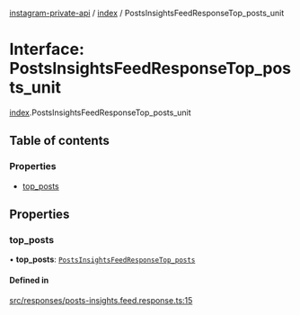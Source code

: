 [instagram-private-api](../../README.md) / [index](../../modules/index.md) / PostsInsightsFeedResponseTop_posts_unit

# Interface: PostsInsightsFeedResponseTop\_posts\_unit

[index](../../modules/index.md).PostsInsightsFeedResponseTop_posts_unit

## Table of contents

### Properties

- [top\_posts](PostsInsightsFeedResponseTop_posts_unit.md#top_posts)

## Properties

### top\_posts

• **top\_posts**: [`PostsInsightsFeedResponseTop_posts`](PostsInsightsFeedResponseTop_posts.md)

#### Defined in

[src/responses/posts-insights.feed.response.ts:15](https://github.com/Nerixyz/instagram-private-api/blob/0e0721c/src/responses/posts-insights.feed.response.ts#L15)
